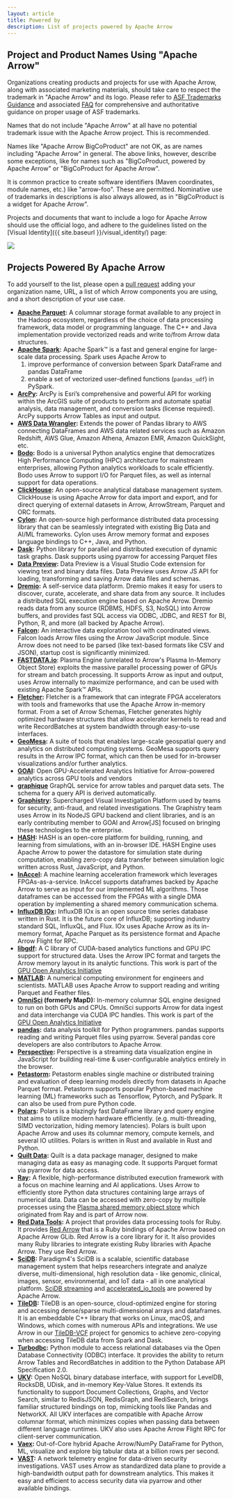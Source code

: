 ```yaml
---
layout: article
title: Powered by
description: List of projects powered by Apache Arrow
---
```

<!--
{% comment %}
Licensed to the Apache Software Foundation (ASF) under one or more
contributor license agreements.  See the NOTICE file distributed with
this work for additional information regarding copyright ownership.
The ASF licenses this file to you under the Apache License, Version 2.0
(the "License"); you may not use this file except in compliance with
the License.  You may obtain a copy of the License at

http://www.apache.org/licenses/LICENSE-2.0

Unless required by applicable law or agreed to in writing, software
distributed under the License is distributed on an "AS IS" BASIS,
WITHOUT WARRANTIES OR CONDITIONS OF ANY KIND, either express or implied.
See the License for the specific language governing permissions and
limitations under the License.
{% endcomment %}
-->

## Project and Product Names Using "Apache Arrow"

Organizations creating products and projects for use with Apache Arrow, along
with associated marketing materials, should take care to respect the trademark
in "Apache Arrow" and its logo. Please refer to [ASF Trademarks Guidance][1]
and associated [FAQ][2] for comprehensive and authoritative guidance on proper
usage of ASF trademarks.

Names that do not include "Apache Arrow" at all have no potential trademark
issue with the Apache Arrow project. This is recommended.

Names like "Apache Arrow BigCoProduct" are not OK, as are names including
"Apache Arrow" in general. The above links, however, describe some exceptions,
like for names such as "BigCoProduct, powered by Apache Arrow" or
"BigCoProduct for Apache Arrow".

It is common practice to create software identifiers (Maven coordinates, module
names, etc.) like "arrow-foo". These are permitted. Nominative use of trademarks
in descriptions is also always allowed, as in "BigCoProduct is a widget for
Apache Arrow".

Projects and documents that want to include a logo for Apache Arrow should use
the official logo, and adhere to the guidelines listed on the [Visual Identity]({{ site.baseurl }}/visual_identity/) page:

<img src="{{ site.baseurl }}/img/arrow-logo_horizontal_black-txt_white-bg.png" style="max-width: 100%;"/>

## Projects Powered By Apache Arrow

To add yourself to the list, please open a [pull request][27] adding your
organization name, URL, a list of which Arrow components you are using, and a
short description of your use case.

* **[Apache Parquet][3]:** A columnar storage format available to any project
  in the Hadoop ecosystem, regardless of the choice of data processing
  framework, data model or programming language. The C++ and Java
  implementation provide vectorized reads and write to/from Arrow data
  structures.
* **[Apache Spark][7]:** Apache Spark™ is a fast and general engine for
  large-scale data processing. Spark uses Apache Arrow to
  1. improve performance of conversion between Spark DataFrame and pandas DataFrame
  2. enable a set of vectorized user-defined functions (`pandas_udf`) in PySpark.
* **[ArcPy][43]:** ArcPy is Esri’s comprehensive and powerful API for working within 
  the ArcGIS suite of products to perform and automate spatial analysis, data management,
  and conversion tasks (license required). ArcPy supports Arrow Tables as input
  and output.
* **[AWS Data Wrangler][34]:** Extends the power of Pandas library to AWS connecting 
  DataFrames and AWS data related services such as Amazon Redshift, AWS Glue, Amazon Athena, 
  Amazon EMR, Amazon QuickSight, etc.
* **[Bodo][36]:** Bodo is a universal Python analytics engine that democratizes High Performance 
   Computing (HPC) architecture for mainstream enterprises, allowing Python analytics workloads to
   scale efficiently. Bodo uses Arrow to support I/O for Parquet files, as well as internal support for data operations.
* **[ClickHouse][44]:** An open-source analytical database management system. 
   ClickHouse is using Apache Arrow for data import and export, and for direct querying of external datasets 
   in Arrow, ArrowStream, Parquet and ORC formats.
* **[Cylon][35]:**  An open-source high performance distributed data processing library 
  that can be seamlessly integrated with existing Big Data and AI/ML frameworks. Cylon
  uses Arrow memory format and exposes language bindings to C++, Java, and Python.
* **[Dask][15]:** Python library for parallel and distributed execution of
  dynamic task graphs. Dask supports using pyarrow for accessing Parquet
  files
* **[Data Preview][31]:** Data Preview is a Visual Studio Code extension
  for viewing text and binary data files. Data Preview uses Arrow JS API
  for loading, transforming and saving Arrow data files and schemas.
* **[Dremio][9]:** A self-service data platform. Dremio makes it easy for
  users to discover, curate, accelerate, and share data from any source.
  It includes a distributed SQL execution engine based on Apache Arrow.
  Dremio reads data from any source (RDBMS, HDFS, S3, NoSQL) into Arrow
  buffers, and provides fast SQL access via ODBC, JDBC, and REST for BI,
  Python, R, and more (all backed by Apache Arrow).
* **[Falcon][25]:** An interactive data exploration tool with coordinated views.
  Falcon loads Arrow files using the Arrow JavaScript module. Since Arrow does
  not need to be parsed (like text-based formats like CSV and JSON), startup cost
  is significantly minimized.
* **[FASTDATA.io][26]**: Plasma Engine (unrelated to Arrow's Plasma In-Memory
  Object Store) exploits the massive parallel processing power of GPUs for
  stream and batch processing. It supports Arrow as input and output, uses
  Arrow internally to maximize performance, and can be used with existing
  Apache Spark™ APIs.
* **[Fletcher][20]:** Fletcher is a framework that can integrate FPGA
  accelerators with tools and frameworks that use the Apache Arrow in-memory
  format. From a set of Arrow Schemas, Fletcher generates highly optimized
  hardware structures that allow accelerator kernels to read and write
  RecordBatches at system bandwidth through easy-to-use interfaces.
* **[GeoMesa][8]:** A suite of tools that enables large-scale geospatial query
  and analytics on distributed computing systems. GeoMesa supports query
  results in the Arrow IPC format, which can then be used for in-browser
  visualizations and/or further analytics.
* **[GOAI][19]:** Open GPU-Accelerated Analytics Initiative for Arrow-powered
  analytics across GPU tools and vendors
* **[graphique][41]** GraphQL service for arrow tables and parquet data sets. The schema for a query API is derived automatically.
* **[Graphistry][18]:** Supercharged Visual Investigation Platform used by
  teams for security, anti-fraud, and related investigations. The Graphistry
  team uses Arrow in its NodeJS GPU backend and client libraries, and is an
  early contributing member to GOAI and Arrow\[JS\] focused on bringing these
  technologies to the enterprise.
* **[HASH][39]:** HASH is an open-core platform for building, running, and learning
  from simulations, with an in-browser IDE. HASH Engine uses Apache Arrow to power
  the datastore for simulation state during computation, enabling zero-copy data
  transfer between simulation logic written across Rust, JavaScript, and Python.
* **[InAccel][29]:** A machine learning acceleration framework which leverages
  FPGAs-as-a-service. InAccel supports dataframes backed by Apache Arrow to
  serve as input for our implemented ML algorithms. Those dataframes can be
  accessed from the FPGAs with a single DMA operation by implementing a shared
  memory communication schema.
* **[InfluxDB IOx][42]:** InfluxDB IOx is an open source time series database
  written in Rust.  It is the future core of InfluxDB; supporting
  industry standard SQL, InfluxQL, and Flux. IOx uses Apache Arrow as its in-memory
  format, Apache Parquet as its persistence format and Apache Arrow Flight for RPC.
* **[libgdf][14]:** A C library of CUDA-based analytics functions and GPU IPC
  support for structured data. Uses the Arrow IPC format and targets the Arrow
  memory layout in its analytic functions. This work is part of the [GPU Open
  Analytics Initiative][11]
* **[MATLAB][30]:** A numerical computing environment for engineers and
  scientists. MATLAB uses Apache Arrow to support reading and writing Parquet
  and Feather files.
* **[OmniSci][10] (formerly MapD):** In-memory columnar SQL engine designed to run
  on both GPUs and CPUs. OmniSci supports Arrow for data ingest and data interchange
  via CUDA IPC handles. This work is part of the [GPU Open Analytics Initiative][11]
* **[pandas][12]:** data analysis toolkit for Python programmers. pandas
  supports reading and writing Parquet files using pyarrow. Several pandas
  core developers are also contributors to Apache Arrow.
* **[Perspective][23]:** Perspective is a streaming data visualization engine in JavaScript for building real-time & user-configurable analytics entirely in the browser.
* **[Petastorm][28]:** Petastorm enables single machine or distributed training
  and evaluation of deep learning models directly from datasets in Apache
  Parquet format. Petastorm supports popular Python-based machine learning
  (ML) frameworks such as Tensorflow, Pytorch, and PySpark. It can also be
  used from pure Python code.
* **[Polars][40]:** Polars is a blazingly fast DataFrame library and query engine 
  that aims to utilize modern hardware efficiently. 
  (e.g. multi-threading, SIMD vectorization, hiding memory latencies). 
  Polars is built upon Apache Arrow and uses its columnar memory, compute kernels,
  and several IO utilities. Polars is written in Rust and available in Rust and Python.
* **[Quilt Data][13]:** Quilt is a data package manager, designed to make
  managing data as easy as managing code. It supports Parquet format via
  pyarrow for data access.
* **[Ray][5]:** A flexible, high-performance distributed execution framework
  with a focus on machine learning and AI applications. Uses Arrow to
  efficiently store Python data structures containing large arrays of numerical
  data. Data can be accessed with zero-copy by multiple processes using the
  [Plasma shared memory object store][6] which originated from Ray and is part
  of Arrow now.
* **[Red Data Tools][16]:** A project that provides data processing
  tools for Ruby. It provides [Red Arrow][17] that is a Ruby bindings
  of Apache Arrow based on Apache Arrow GLib. Red Arrow is a core
  library for it. It also provides many Ruby libraries to integrate
  existing Ruby libraries with Apache Arrow. They use Red Arrow.
* **[SciDB][21]:** Paradigm4's SciDB is a scalable, scientific
  database management system that helps researchers integrate and
  analyze diverse, multi-dimensional, high resolution data - like
  genomic, clinical, images, sensor, environmental, and IoT data -
  all in one analytical platform. [SciDB streaming][22] and
  [accelerated_io_tools][24] are powered by Apache Arrow.
* **[TileDB][32]:** TileDB is an open-source, cloud-optimized engine for storing
  and accessing dense/sparse multi-dimensional arrays and dataframes. It is an
  embeddable C++ library that works on Linux, macOS, and Windows, which comes
  with numerous APIs and integrations. We use Arrow in our [TileDB-VCF][33]
  project for genomics to achieve zero-copying when accessing TileDB data from
  Spark and Dask.
* **[Turbodbc][4]:** Python module to access relational databases via the Open
  Database Connectivity (ODBC) interface. It provides the ability to return
  Arrow Tables and RecordBatches in addition to the Python Database API
  Specification 2.0.
* **[UKV][45]:** Open NoSQL binary database interface, with support for
  LevelDB, RocksDB, UDisk, and in-memory Key-Value Stores. It extends
  its functionality to support Document Collections, Graphs, and Vector
  Search, similar to RedisJSON, RedisGraph, and RediSearch, brings
  familiar structured bindings on top, mimicking tools like Pandas and NetworkX.
  All UKV interfaces are compatible with Apache Arrow columnar format,
  which minimizes copies when passing data between different language
  runtimes. UKV also uses Apache Arrow Flight RPC for client-server communication.
* **[Vaex][38]:** Out-of-Core hybrid Apache Arrow/NumPy DataFrame for Python,
  ML, visualize and explore big tabular data at a billion rows per second.
* **[VAST][37]:** A network telemetry engine for data-driven security
  investigations. VAST uses Arrow as standardized data plane to provide a
  high-bandwidth output path for downstream analytics. This makes it easy and
  efficient to access security data via pyarrow and other available bindings.

[1]: https://www.apache.org/foundation/marks/
[2]: https://www.apache.org/foundation/marks/faq/
[3]: https://parquet.apache.org/
[4]: https://github.com/blue-yonder/turbodbc
[5]: https://github.com/ray-project/ray
[6]: https://ray-project.github.io/2017/08/08/plasma-in-memory-object-store.html
[7]: https://spark.apache.org/
[8]: https://github.com/locationtech/geomesa
[9]: https://www.dremio.com/
[10]: https://github.com/omnisci/mapd-core
[11]: https://gpuopenanalytics.com/
[12]: https://pandas.pydata.org
[13]: https://quiltdata.com/
[14]: https://github.com/gpuopenanalytics/libgdf
[15]: https://github.com/dask/dask
[16]: https://red-data-tools.github.io/
[17]: https://github.com/red-data-tools/red-arrow/
[18]: https://www.graphistry.com
[19]: http://gpuopenanalytics.com
[20]: https://github.com/abs-tudelft/fletcher
[21]: https://www.paradigm4.com
[22]: https://github.com/Paradigm4/stream
[23]: https://github.com/jpmorganchase/perspective
[24]: https://github.com/Paradigm4/accelerated_io_tools
[25]: https://github.com/uwdata/falcon
[26]: https://fastdata.io/
[27]: https://github.com/apache/arrow-site/edit/master/powered_by.md
[28]: https://github.com/uber/petastorm
[29]: https://www.inaccel.com/
[30]: https://www.mathworks.com
[31]: https://github.com/RandomFractals/vscode-data-preview
[32]: https://github.com/TileDB-Inc/TileDB
[33]: https://github.com/TileDB-Inc/TileDB-VCF
[34]: https://github.com/awslabs/aws-data-wrangler
[35]: https://cylondata.org/ 
[36]: https://bodo.ai
[37]: https://github.com/tenzir/vast
[38]: https://github.com/vaexio/vaex
[39]: https://hash.ai
[40]: https://github.com/pola-rs/polars
[41]: https://github.com/coady/graphique
[42]: https://github.com/influxdata/influxdb_iox
[43]: https://www.esri.com/en-us/arcgis/products/arcgis-python-libraries/libraries/arcpy
[44]: https://clickhouse.com/docs/en/interfaces/formats/#data-format-arrow
[45]: https://unum.cloud/ukv/
